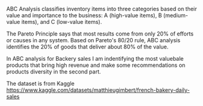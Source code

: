 ABC Analysis classifies inventory items into three categories based on their value and importance 
to the business: A (high-value items), B (medium-value items), and C (low-value items).

The Pareto Principle says that most results come from only 20% of efforts or causes in any system. 
Based on Pareto's 80/20 rule, ABC analysis identifies the 20% of goods that deliver about 80% of the value.

In ABC analysis for Backery sales I am indentifying the most valuebale products that bring high revenue 
and make some recommendations on products diversity in the second part.

The dataset is from Kaggle https://www.kaggle.com/datasets/matthieugimbert/french-bakery-daily-sales
